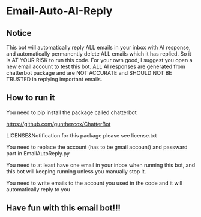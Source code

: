 # Email-Auto-AI-Reply

## Notice

This bot will automatically reply ALL emails in your inbox with AI response, and automatically permanently delete ALL emails which it has replied. So it is AT YOUR RISK to run this code. For your own good, I suggest you open a new email account to test this bot. ALL AI responses are generated from chatterbot package and are NOT ACCURATE and SHOULD NOT BE TRUSTED in replying important emails. 

## How to run it

You need to pip install the package called chatterbot

https://github.com/gunthercox/ChatterBot

LICENSE&Notification for this package please see license.txt

You need to replace the account (has to be gmail account) and passward part in EmailAutoReply.py 

You need to at least have one email in your inbox when running this bot, and this bot will keeping running unless you manually stop it.

You need to write emails to the account you used in the code and it will automatically reply to you

## Have fun with this email bot!!!

